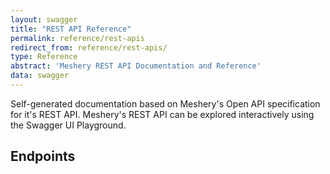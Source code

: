 ```yaml
---
layout: swagger
title: "REST API Reference"
permalink: reference/rest-apis
redirect_from: reference/rest-apis/
type: Reference
abstract: 'Meshery REST API Documentation and Reference'
data: swagger
---
```


Self-generated documentation based on Meshery's Open API specification for it's REST API.  Meshery's REST API can be explored interactively using the Swagger UI Playground.

## Endpoints
